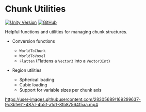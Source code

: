 # Chunk Utilities

[![Unity Version](https://img.shields.io/badge/unity-2020.3%2B-blue.svg)](https://unity3d.com/get-unity/download)
[![GitHub](https://img.shields.io/github/license/nomnomab/Chunk-Utilities.svg)](https://github.com/nomnomab/Chunk-Utilities/blob/master/LICENSE.md)

Helpful functions and utilities for managing chunk structures.

- Conversion functions

  - `WorldToChunk`
  - `WorldToVoxel`
  - `Flatten` (Flattens a `Vector3` into a `Vector3Int`)

- Region utilities
  - Spherical loading
  - Cubic loading
  - Support for variable sizes per chunk axis


https://user-images.githubusercontent.com/28305689/169299637-9c3bfe61-487d-4b5f-a1d1-8fb87564f5aa.mp4

